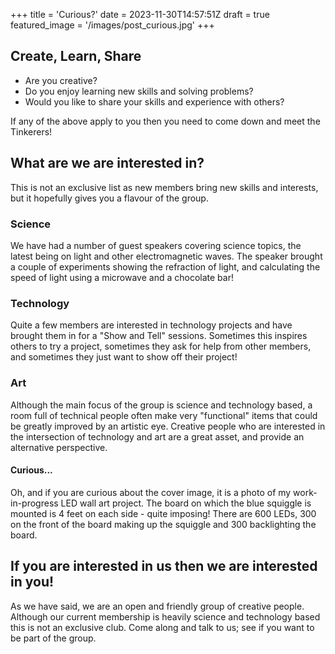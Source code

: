 +++
title = 'Curious?'
date = 2023-11-30T14:57:51Z
draft = true
featured_image = '/images/post_curious.jpg'
+++

<!-- {{< figure src="/images/post_curious.jpg" title="LED Art" >}} -->

## Create, Learn, Share

* Are you creative?
* Do you enjoy learning new skills and solving problems?
* Would you like to share your skills and experience with others?

If any of the above apply to you then you need to come down and meet the Tinkerers!

## What are we are interested in?

This is not an exclusive list as new members bring new skills and interests, but it hopefully gives you a flavour of the group.

### Science

We have had a number of guest speakers covering science topics, the latest being on light and other electromagnetic waves.  The speaker brought a couple of experiments showing the refraction of light, and calculating the speed of light using a microwave and a chocolate bar!

### Technology

Quite a few members are interested in technology projects and have brought them in for a "Show and Tell" sessions.  Sometimes this inspires others to try a project, sometimes they ask for help from other members, and sometimes they just want to show off their project!

### Art

Although the main focus of the group is science and technology based, a room full of technical people often make very "functional" items that could be greatly improved by an artistic eye.  Creative people who are interested in the intersection of technology and art are a great asset, and provide an alternative perspective.

#### Curious...

Oh, and if you are curious about the cover image, it is a photo of my work-in-progress LED wall art project.  The board on which the blue squiggle is mounted is 4 feet on each side - quite imposing!  There are 600 LEDs, 300 on the front of the board making up the squiggle and 300 backlighting the board.

## If you are interested in us then we are interested in you!

As we have said, we are an open and friendly group of creative people.  Although our current membership is heavily science and technology based this is not an exclusive club.  Come along and talk to us; see if you want to be part of the group.